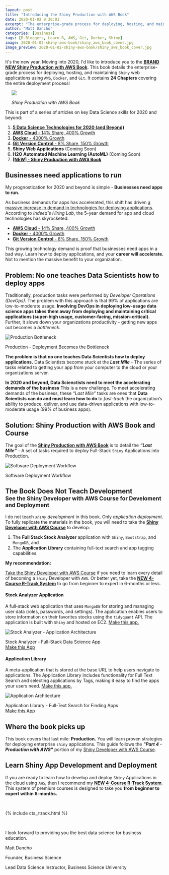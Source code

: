 ```yaml
---
layout: post
title: "Introducing the Shiny Production with AWS Book"
date: 2020-01-02 9:30:01
excerpt: "The enterprise-grade process for deploying, hosting, and maintaining Shiny web applications using AWS, Docker, and Git."
author: "Matt Dancho"
categories: [Business]
tags: [R-Bloggers, Learn-R, AWS, Git, Docker, Shiny]
image: 2020-01-02-shiny-aws-book/shiny_aws_book_cover.jpg
image_preview: 2020-01-02-shiny-aws-book/shiny_aws_book_cover.jpg
---
```


<p class="lead">It's the new year. Moving into 2020, I'd like to introduce you to the <a href="https://business-science.github.io/shiny-production-with-aws-book/" target="_blank"><strong>BRAND NEW Shiny Production with AWS Book</strong></a>. This book details the enterprise-grade process for deploying, hosting, and maintaining <code>Shiny</code> web applications using <code>AWS</code>, <code>Docker</code>, and <code>Git</code>. It contains <strong>24 Chapters</strong> covering the entire deployment process!</p>

<div class="pull-right hidden-xs" style="width:50%; margin-left:20px;">
  <a href="https://business-science.github.io/shiny-production-with-aws-book/" target="_blank">
  <img class="img-responsive" src="/assets/2020-01-02-shiny-aws-book/shiny_aws_book_cover.jpg"> 
  </a>
  <p class="text-center"><em>Shiny Production with AWS Book</em></p>
</div>

This is part of a series of articles on key Data Science skills for 2020 and beyond:


1. [__5 Data Science Technologies for 2020 (and Beyond)__](https://www.business-science.io/business/2019/12/09/data-science-technologies.html)
2. [__AWS Cloud__ - 14% Share, 400% Growth](https://www.business-science.io/business/2019/11/13/data-science-with-aws.html)
3. [__Docker__ - 4000% Growth](https://www.business-science.io/business/2019/11/22/docker-for-data-science.html)
4. [__Git Version Control__ - 8% Share, 150% Growth](https://www.business-science.io/business/2019/12/09/git-for-apps.html)
5. __Shiny Web Applications__ (Coming Soon)
6. __H2O Automated Machine Learning (AutoML)__ (Coming Soon)
7. [__\[NEW\] - Shiny Production with AWS Book__](https://www.business-science.io/business/2020/01/02/shiny-production-with-aws-docker-git-book.html)



## Businesses need applications to run

My prognostication for 2020 and beyond is simple - __Businesses need apps to run.__

As business demands for apps has accelerated, this shift has driven [a massive increase in demand in technologies for deploying applications](https://www.business-science.io/business/2019/12/09/data-science-technologies.html). According to _Indeed's Hiring Lab_, the 5-year demand for app and cloud technologies has skyrocketed:

- [__AWS Cloud__ - 14% Share, 400% Growth](https://www.business-science.io/business/2019/11/13/data-science-with-aws.html)
- [__Docker__ - 4000% Growth](https://www.business-science.io/business/2019/11/22/docker-for-data-science.html)
- [__Git Version Control__ - 8% Share, 150% Growth](https://www.business-science.io/business/2019/12/09/git-for-apps.html)

This growing technology demand is proof that businesses need apps in a bad way. Learn how to deploy applications, and your __career will accelerate.__ Not to mention the massive benefit to your organization. 

## Problem: No one teaches Data Scientists how to deploy apps

Traditionally, production tasks were performed by _Developer Operations (DevOps)_. The problem with this approach is that 99% of applications are low-to-moderate usage. __Involving DevOps in deploying low-usage data science apps takes them away from deploying and maintaining critical applications (super-high usage, customer-facing, mission-critical).__ Further, it slows down your organizations productivity - getting new apps out becomes a _bottleneck_. 

![Production Bottleneck](/assets/2020-01-02-shiny-aws-book/production_bottleneck.jpg)

<p class="date text-center">
Production - Deployment Becomes the Bottleneck
</p>

__The problem is that no one teaches Data Scientists how to deploy applications.__ Data Scientists become stuck at the ___Last Mile___ - The series of tasks related to getting your app from your computer to the cloud or your organizations server. 

__In 2020 and beyond, Data Scienctists need to meet the accelerating demands of the business__ This is a new challenge. To meet accelerating demands of the business, these _“Last Mile”_ tasks are ones that __Data Scientists can do and must learn how to do__ to _fast-track_ the organization’s ability to produce, deliver, and use data-driven applications with low-to-moderate usage (99% of business apps).


## Solution: Shiny Production with AWS Book and Course

The goal of the [__Shiny Production with AWS Book__](https://business-science.github.io/shiny-production-with-aws-book/) is to detail the ___“Last Mile”___ - A set of tasks required to deploy Full-Stack `Shiny` Applications into Production.

![Software Deployment Workflow](/assets/2020-01-02-shiny-aws-book/software_deployment_workflow.jpg)

<p class="date text-center">
Software Deployment Workflow
</p>



<h2>The Book Does Not Teach Development<br><small>See the Shiny Developer with AWS Course for Develoment and Deployment</small></h2>

I do not teach _`shiny` development_ in this book. Only _application deployment_. To fully replicate the materials in the book, you will need to take the [__Shiny Developer with AWS Course__](https://university.business-science.io/p/expert-shiny-developer-with-aws-course-ds4b-202a-r/) to develop:

1. The __Full Stack Stock Analyzer__ application with `Shiny`, `Bootstrap`, and `MongoDB`, and
2. The __Application Library__ containing full-text search and app tagging capabilities.

__My recommendation:__ 

[Take the Shiny Developer with AWS Course](https://university.business-science.io/p/expert-shiny-developer-with-aws-course-ds4b-202a-r/) if you need to learn every detail of becoming a `Shiny` Developer with `AWS`. Or better yet, take the [__NEW 4-Course R-Track System__](https://university.business-science.io/p/4-course-bundle-machine-learning-and-web-applications-r-track-101-102-201-202a/?coupon_code=DS4B15) to go from beginner to expert in 6-months or less. 

#### Stock Analyzer Application

A full-stack web application that uses `MongoDB` for storing and managing user data (roles, passwords, and settings). The application enables users to store information on their favorites stocks using the `tidyquant` API. The application is built with `Shiny` and hosted on EC2. [Make this app.](https://university.business-science.io/p/expert-shiny-developer-with-aws-course-ds4b-202a-r/)

![Stock Analyzer - Application Architecture](/assets/2020-01-02-shiny-aws-book/application_architecture.jpg)

<p class="date text-center">
Stock Analyzer - Full-Stack Data Science App<br>
<a href="https://university.business-science.io/p/expert-shiny-developer-with-aws-course-ds4b-202a-r/" target="_blank">Make this App</a>
</p>

#### Application Library

A meta-application that is stored at the base URL to help users navigate to applications. The Application Library includes functionality for Full Text Search and selecting applications by Tags, making it easy to find the apps your users need. [Make this app.](https://university.business-science.io/p/expert-shiny-developer-with-aws-course-ds4b-202a-r/) 

![Application Architecture](/assets/2020-01-02-shiny-aws-book/app_library_full_text_search.jpg)

<p class="date text-center">
Application Library - Full-Text Search for Finding Apps<br>
<a href="https://university.business-science.io/p/expert-shiny-developer-with-aws-course-ds4b-202a-r/" target="_blank">Make this App</a>
</p>

## Where the book picks up

This book covers that last mile: __Production.__ You will learn proven strategies for deploying enterprise `shiny` applications. This guide follows the ___"Part 4 - Production with AWS"___ portion of my [Shiny Developer with AWS Course](https://university.business-science.io/p/expert-shiny-developer-with-aws-course-ds4b-202a-r/).

## Learn Shiny App Development and Deployment

If you are ready to learn how to develop and deploy `Shiny` Applications in the cloud using `AWS`, then I recommend my [__NEW 4-Course R-Track System__](https://university.business-science.io/p/4-course-bundle-machine-learning-and-web-applications-r-track-101-102-201-202a/?coupon_code=DS4B15). This system of premium courses is designed to take you __from beginner to expert within 6-months.__ 

<br>

{% include cta_rtrack.html %}

<br>

I look forward to providing you the best data science for business education. 

Matt Dancho

Founder, Business Science

Lead Data Science Instructor, Business Science University